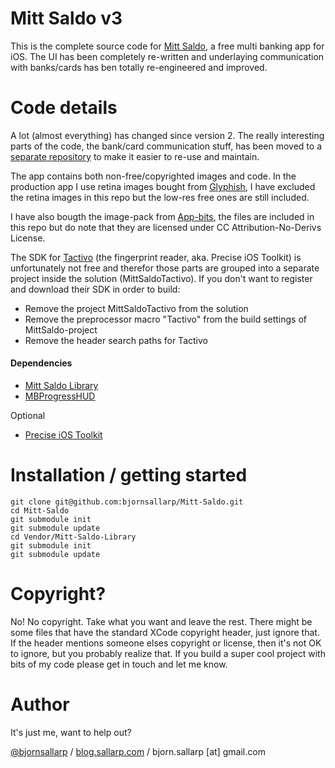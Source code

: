 Mitt Saldo v3
=============
This is the complete source code for [Mitt Saldo](http://blog.sallarp.com/mittsaldoitunes), a free multi banking app for iOS. The UI has been completely re-written and underlaying communication with banks/cards has ben totally re-engineered and improved.

Code details
============
A lot (almost everything) has changed since version 2. The really interesting parts of the code, the bank/card communication stuff, has been moved to a [separate repository](https://github.com/bjornsallarp/Mitt-Saldo-Library) to make it easier to re-use and maintain.

The app contains both non-free/copyrighted images and code. In the production app I use retina images bought from [Glyphish](http://www.glyphish.com/), I have excluded the retina images in this repo but the low-res free ones are still included.

I have also bougth the image-pack from [App-bits](http://app-bits.com/), the files are included in this repo but do note that they are licensed under CC Attribution-No-Derivs License.

The SDK for [Tactivo](http://www.idapps.com/) (the fingerprint reader, aka. Precise iOS Toolkit) is unfortunately not free and therefor those parts are grouped into a separate project inside the solution (MittSaldoTactivo). If you don't want to register and download their SDK in order to build:

* Remove the project MittSaldoTactivo from the solution
* Remove the preprocessor macro "Tactivo" from the build settings of MittSaldo-project
* Remove the header search paths for Tactivo  


#### Dependencies
* [Mitt Saldo Library](https://github.com/bjornsallarp/Mitt-Saldo-Library)
* [MBProgressHUD](https://github.com/jdg/MBProgressHUD)

Optional

* [Precise iOS Toolkit](http://www.idapps.com/)

Installation / getting started
==============================
	git clone git@github.com:bjornsallarp/Mitt-Saldo.git
	cd Mitt-Saldo
	git submodule init
	git submodule update
	cd Vendor/Mitt-Saldo-Library
	git submodule init
	git submodule update
	
Copyright?
==========
No! No copyright. Take what you want and leave the rest. There might be some files that have the standard XCode copyright header, just ignore that. If the header mentions someone elses copyright or license, then it's not OK to ignore, but you probably realize that. If you build a super cool project with bits of my code please get in touch and let me know.

Author
======
It's just me, want to help out?

[@bjornsallarp](http://twitter.com/bjornsallarp) / [blog.sallarp.com](http://blog.sallarp.com) / bjorn.sallarp [at] gmail.com